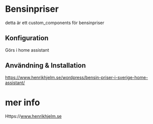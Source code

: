 ﻿# Bensinpriser
detta är ett custom_components för bensinpriser


## Konfiguration
Görs i home assistant

## Användning & Installation
https://www.henrikhjelm.se/wordpress/bensin-priser-i-sverige-home-assistant/

# mer info
Https://www.henrikhjelm.se
